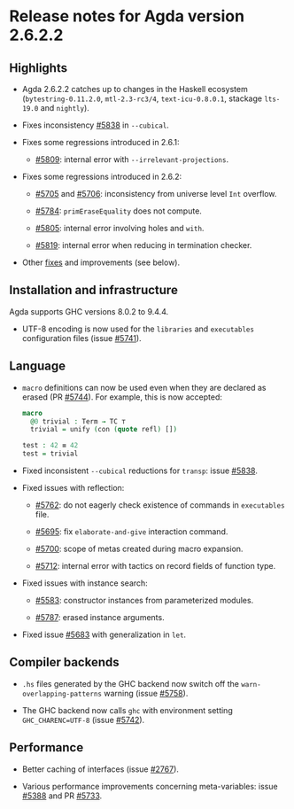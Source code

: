 Release notes for Agda version 2.6.2.2
======================================

Highlights
----------

* Agda 2.6.2.2 catches up to changes in the Haskell ecosystem
  (`bytestring-0.11.2.0`, `mtl-2.3-rc3/4`, `text-icu-0.8.0.1`,
  stackage `lts-19.0` and `nightly`).

* Fixes inconsistency [#5838](https://github.com/agda/agda/issues/5838)
  in `--cubical`.

* Fixes some regressions introduced in 2.6.1:

  - [#5809](https://github.com/agda/agda/issues/5809):
    internal error with `--irrelevant-projections`.

* Fixes some regressions introduced in 2.6.2:

  - [#5705](https://github.com/agda/agda/issues/5705) and
    [#5706](https://github.com/agda/agda/issues/5706):
    inconsistency from universe level `Int` overflow.

  - [#5784](https://github.com/agda/agda/issues/5784):
    `primEraseEquality` does not compute.

  - [#5805](https://github.com/agda/agda/issues/5805):
    internal error involving holes and `with`.

  - [#5819](https://github.com/agda/agda/issues/5819):
    internal error when reducing in termination checker.

* Other
  [fixes](https://github.com/agda/agda/issues?q=is%3Aissue+milestone%3A2.6.2.2+is%3Aclosed)
  and improvements (see below).

Installation and infrastructure
-------------------------------

Agda supports GHC versions 8.0.2 to 9.4.4.

* UTF-8 encoding is now used for the `libraries` and `executables`
  configuration files (issue
  [#5741](https://github.com/agda/agda/issues/5741)).

Language
--------

* `macro` definitions can now be used even when they are declared as erased
  (PR [#5744](https://github.com/agda/agda/pull/5744)).
  For example, this is now accepted:
  ```agda
  macro
    @0 trivial : Term → TC ⊤
    trivial = unify (con (quote refl) [])

  test : 42 ≡ 42
  test = trivial
  ```

* Fixed inconsistent `--cubical` reductions for `transp`:
  issue [#5838](https://github.com/agda/agda/issues/5838).

* Fixed issues with reflection:

  - [#5762](https://github.com/agda/agda/issues/5762):
    do not eagerly check existence of commands in `executables` file.

  - [#5695](https://github.com/agda/agda/issues/5695):
    fix `elaborate-and-give` interaction command.

  - [#5700](https://github.com/agda/agda/issues/5700):
    scope of metas created during macro expansion.

  - [#5712](https://github.com/agda/agda/issues/5712):
    internal error with tactics on record fields of function type.

* Fixed issues with instance search:

  - [#5583](https://github.com/agda/agda/issues/5583):
    constructor instances from parameterized modules.

  - [#5787](https://github.com/agda/agda/issues/5787):
    erased instance arguments.

* Fixed issue [#5683](https://github.com/agda/agda/issues/5683) with
  generalization in `let`.

Compiler backends
-----------------

* `.hs` files generated by the GHC backend now switch off the
  `warn-overlapping-patterns` warning (issue
  [#5758](https://github.com/agda/agda/issues/5758)).

* The GHC backend now calls `ghc` with environment setting
  `GHC_CHARENC=UTF-8` (issue
  [#5742](https://github.com/agda/agda/issues/5742)).

Performance
-----------

* Better caching of interfaces
  (issue [#2767](https://github.com/agda/agda/issues/2767)).

* Various performance improvements concerning meta-variables:
  issue [#5388](https://github.com/agda/agda/issues/5388)
  and PR [#5733](https://github.com/agda/agda/pull/5733).
